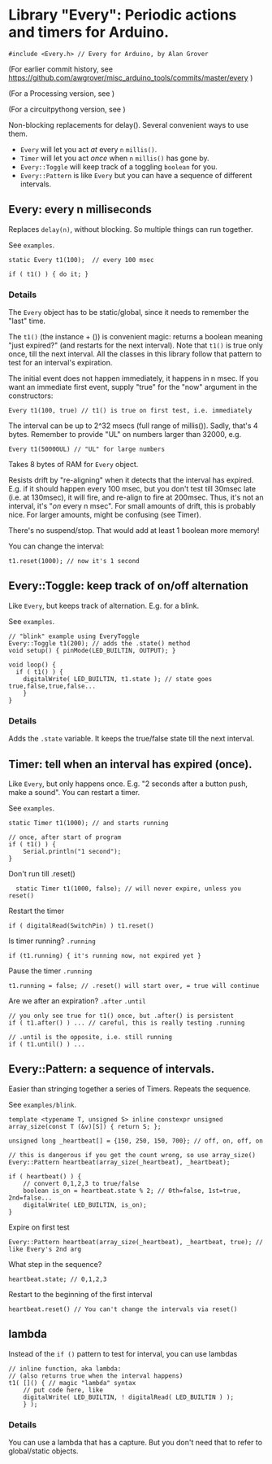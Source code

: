 # Library "Every": Periodic actions and timers for Arduino.

    #include <Every.h> // Every for Arduino, by Alan Grover

(For earlier commit history, see https://github.com/awgrover/misc_arduino_tools/commits/master/every )

(For a Processing version, see )

(For a circuitpythong version, see )

Non-blocking replacements for delay().  Several convenient ways to use them.

* `Every` will let you act _at_ every `n` `millis()`.
* `Timer` will let you act _once_ when `n` `millis()` has gone by.
* `Every::Toggle` will keep track of a toggling `boolean` for you.
* `Every::Pattern` is like `Every` but you can have a sequence of different intervals.

## Every: every n milliseconds

Replaces `delay(n)`, without blocking. So multiple things can run together.

See `examples`.

    static Every t1(100);  // every 100 msec
    
    if ( t1() ) { do it; }

### Details

The `Every` object has to be static/global, since it needs to remember the "last" time.

The `t1()` (the instance + ()) is convenient magic: returns a boolean meaning "just expired?" (and restarts for the next interval). Note that `t1()` is true only once, till the next interval. All the classes in this library follow that pattern to test for an interval's expiration.

The initial event does not happen immediately, it happens in n msec. If you want an immediate first
event, supply "true" for the "now" argument in the constructors: 
    
    Every t1(100, true) // t1() is true on first test, i.e. immediately

The interval can be up to 2^32 msecs (full range of millis()). Sadly, that's 4 bytes. 
Remember to provide "UL" on numbers larger than 32000, e.g. 

    Every t1(50000UL) // "UL" for large numbers

Takes 8 bytes of RAM for `Every` object.

Resists drift by "re-aligning" when it detects that the interval has expired. E.g. if it should
happen every 100 msec, but you don't test till 30msec late (i.e. at 130msec), it will fire, and
re-align to fire at 200msec. Thus, it's not an interval, it's "_on_ every n msec". For small
amounts of drift, this is probably nice. For larger amounts, might be confusing (see Timer). 

There's no suspend/stop. That would add at least 1 boolean more memory!

You can change the interval:

    t1.reset(1000); // now it's 1 second

## Every::Toggle: keep track of on/off alternation

Like `Every`, but keeps track of alternation. E.g. for a blink.

See `examples`.

    // "blink" example using EveryToggle
    Every::Toggle t1(200); // adds the .state() method
    void setup() { pinMode(LED_BUILTIN, OUTPUT); }

    void loop() {
      if ( t1() ) {
        digitalWrite( LED_BUILTIN, t1.state ); // state goes true,false,true,false...
        }
    }

### Details

Adds the `.state` variable. It keeps the true/false state till the next interval.

## Timer: tell when an interval has expired (once).

Like `Every`, but only happens once. E.g. "2 seconds after a button push, make a sound".
You can restart a timer.

See `examples`.

    static Timer t1(1000); // and starts running

    // once, after start of program
    if ( t1() ) { 
        Serial.println("1 second"); 
    }

Don't run till .reset()

      static Timer t1(1000, false); // will never expire, unless you reset()

Restart the timer 

    if ( digitalRead(SwitchPin) ) t1.reset()

Is timer running? `.running`

    if (t1.running) { it's running now, not expired yet }

Pause the timer `.running`

    t1.running = false; // .reset() will start over, = true will continue

Are we after an expiration? `.after` `.until`

    // you only see true for t1() once, but .after() is persistent
    if ( t1.after() ) ... // careful, this is really testing .running

    // .until is the opposite, i.e. still running
    if ( t1.until() ) ...

## Every::Pattern: a sequence of intervals.

Easier than stringing together a series of Timers. Repeats the sequence.

See `examples/blink`.

    template <typename T, unsigned S> inline constexpr unsigned array_size(const T (&v)[S]) { return S; };

    unsigned long _heartbeat[] = {150, 250, 150, 700}; // off, on, off, on

    // this is dangerous if you get the count wrong, so use array_size()
    Every::Pattern heartbeat(array_size(_heartbeat), _heartbeat);

    if ( heartbeat() ) {
        // convert 0,1,2,3 to true/false
        boolean is_on = heartbeat.state % 2; // 0th=false, 1st=true, 2nd=false...
        digitalWrite( LED_BUILTIN, is_on);
    } 

Expire on first test

    Every::Pattern heartbeat(array_size(_heartbeat), _heartbeat, true); // like Every's 2nd arg

What step in the sequence?

    heartbeat.state; // 0,1,2,3

Restart to the beginning of the first interval

    heartbeat.reset() // You can't change the intervals via reset()

## lambda

Instead of the `if ()` pattern to test for interval, you can use lambdas

    // inline function, aka lambda:
    // (also returns true when the interval happens)
    t1( []() { // magic "lambda" syntax
        // put code here, like
        digitalWrite( LED_BUILTIN, ! digitalRead( LED_BUILTIN ) );
        } );

### Details

You can use a lambda that has a capture. But you don't need that to refer to global/static objects.
